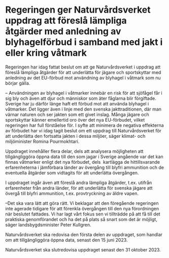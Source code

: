 # Regeringen ger Naturvårdsverket uppdrag att föreslå lämpliga åtgärder med anledning av blyhagelförbud i samband med jakt i eller kring våtmark

Regeringen har idag fattat beslut om att ge Naturvårdsverket i uppdrag att föreslå lämpliga åtgärder för att underlätta för jägare och sportskyttar med anledning av det EU-förbud mot användning av blyhagel i våtmark som nu börjar gälla.

– Användningen av blyhagel i våtmarker innebär en risk för att sjöfågel får i sig bly och även att djur och människor som äter fåglarna blir förgiftade. Sverige har ju därför länge haft ett förbud mot att använda blyhagel i våtmarker. Det ligger även i linje med den svenska jakttraditionen, där man värnar naturen och ser jakten som ett givet inslag. Många jägare och sportskyttar känner emellertid oro över det nya EU-förbudet, vilket regeringen har full förståelse för. I syfte att minimera de negativa effekterna av förbudet har vi idag tagit beslut om ett uppdrag till Naturvårdsverket för att underlätta den fortsatta jakten i dessa miljöer, säger klimat- och miljöminister Romina Pourmokhtari.

Uppdraget innehåller flera delar, dels att analysera möjligheten att tillgängliggöra öppna data till den som jagar i Sverige angående var det kan finnas våtmarker enligt det nya förbudet, dels  kartlägga de hittillsvarande erfarenheterna i jämförbara länder av övergång till blyfri ammunition och de eventuella åtgärder som vidtagits för att underlätta övergången.

I uppdraget ingår även att föreslå andra lämpliga åtgärder, t.ex. utifrån erfarenheter från andra länder, för att underlätta för svenska jägare att övergå till blyfri ammunition, t.ex. provtryckning av äldre vapen.

–Det ska vara lätt att göra rätt. Vi beklagar att den föregående regeringen inte agerade tidigare för att förenkla övergången till den nya förordningen när beslutet fattades. Vi har lagt vårt fokus sen vi tillträdde på att få till det praktiska genomförandet och ha det på plats så snart som det är möjligt, säger landsbygdsminister Peter Kullgren.

Naturvårdsverket ska redovisa den första delen av uppdraget, som handlar om att tillgängliggöra öppna data, senast den 15 juni 2023.

Naturvårdsverket ska slutredovisa uppdraget senast den 31 oktober 2023.
